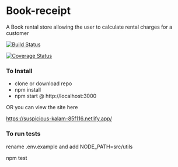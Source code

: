 # Book-receipt

A Book rental store allowing the user to calculate rental charges for a customer

[![Build Status](https://travis-ci.org/HawiCaesar/book-receipt.svg?branch=master)](https://travis-ci.org/HawiCaesar/book-receipt)

[![Coverage Status](https://coveralls.io/repos/github/HawiCaesar/book-receipt/badge.svg?branch=master)](https://coveralls.io/github/HawiCaesar/book-receipt?branch=master)

### To Install

- clone or download repo
- npm install
- npm start @ http://localhost:3000

OR you can view the site here

https://suspicious-kalam-85f116.netlify.app/

### To run tests

rename .env.example and add NODE_PATH=src/utils

npm test
